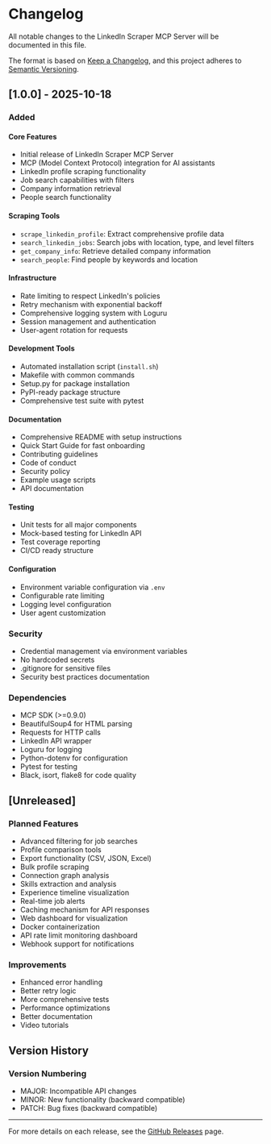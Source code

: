 # Changelog

All notable changes to the LinkedIn Scraper MCP Server will be documented in this file.

The format is based on [Keep a Changelog](https://keepachangelog.com/en/1.0.0/),
and this project adheres to [Semantic Versioning](https://semver.org/spec/v2.0.0.html).

## [1.0.0] - 2025-10-18

### Added

#### Core Features
- Initial release of LinkedIn Scraper MCP Server
- MCP (Model Context Protocol) integration for AI assistants
- LinkedIn profile scraping functionality
- Job search capabilities with filters
- Company information retrieval
- People search functionality

#### Scraping Tools
- `scrape_linkedin_profile`: Extract comprehensive profile data
- `search_linkedin_jobs`: Search jobs with location, type, and level filters
- `get_company_info`: Retrieve detailed company information
- `search_people`: Find people by keywords and location

#### Infrastructure
- Rate limiting to respect LinkedIn's policies
- Retry mechanism with exponential backoff
- Comprehensive logging system with Loguru
- Session management and authentication
- User-agent rotation for requests

#### Development Tools
- Automated installation script (`install.sh`)
- Makefile with common commands
- Setup.py for package installation
- PyPI-ready package structure
- Comprehensive test suite with pytest

#### Documentation
- Comprehensive README with setup instructions
- Quick Start Guide for fast onboarding
- Contributing guidelines
- Code of conduct
- Security policy
- Example usage scripts
- API documentation

#### Testing
- Unit tests for all major components
- Mock-based testing for LinkedIn API
- Test coverage reporting
- CI/CD ready structure

#### Configuration
- Environment variable configuration via `.env`
- Configurable rate limiting
- Logging level configuration
- User agent customization

### Security
- Credential management via environment variables
- No hardcoded secrets
- .gitignore for sensitive files
- Security best practices documentation

### Dependencies
- MCP SDK (>=0.9.0)
- BeautifulSoup4 for HTML parsing
- Requests for HTTP calls
- LinkedIn API wrapper
- Loguru for logging
- Python-dotenv for configuration
- Pytest for testing
- Black, isort, flake8 for code quality

## [Unreleased]

### Planned Features
- Advanced filtering for job searches
- Profile comparison tools
- Export functionality (CSV, JSON, Excel)
- Bulk profile scraping
- Connection graph analysis
- Skills extraction and analysis
- Experience timeline visualization
- Real-time job alerts
- Caching mechanism for API responses
- Web dashboard for visualization
- Docker containerization
- API rate limit monitoring dashboard
- Webhook support for notifications

### Improvements
- Enhanced error handling
- Better retry logic
- More comprehensive tests
- Performance optimizations
- Better documentation
- Video tutorials

## Version History

### Version Numbering
- MAJOR: Incompatible API changes
- MINOR: New functionality (backward compatible)
- PATCH: Bug fixes (backward compatible)

---

For more details on each release, see the [GitHub Releases](https://github.com/yourusername/linkedin-scraper-mcp/releases) page.

